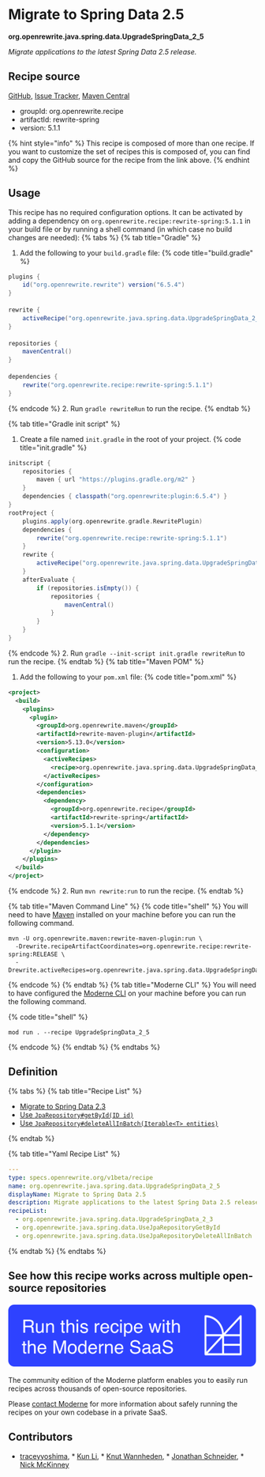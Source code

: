 # Migrate to Spring Data 2.5

**org.openrewrite.java.spring.data.UpgradeSpringData\_2\_5**

_Migrate applications to the latest Spring Data 2.5 release._

## Recipe source

[GitHub](https://github.com/openrewrite/rewrite-spring/blob/main/src/main/resources/META-INF/rewrite/spring-data-25.yml), [Issue Tracker](https://github.com/openrewrite/rewrite-spring/issues), [Maven Central](https://central.sonatype.com/artifact/org.openrewrite.recipe/rewrite-spring/5.1.1/jar)

* groupId: org.openrewrite.recipe
* artifactId: rewrite-spring
* version: 5.1.1

{% hint style="info" %}
This recipe is composed of more than one recipe. If you want to customize the set of recipes this is composed of, you can find and copy the GitHub source for the recipe from the link above.
{% endhint %}

## Usage

This recipe has no required configuration options. It can be activated by adding a dependency on `org.openrewrite.recipe:rewrite-spring:5.1.1` in your build file or by running a shell command (in which case no build changes are needed): 
{% tabs %}
{% tab title="Gradle" %}
1. Add the following to your `build.gradle` file:
{% code title="build.gradle" %}
```groovy
plugins {
    id("org.openrewrite.rewrite") version("6.5.4")
}

rewrite {
    activeRecipe("org.openrewrite.java.spring.data.UpgradeSpringData_2_5")
}

repositories {
    mavenCentral()
}

dependencies {
    rewrite("org.openrewrite.recipe:rewrite-spring:5.1.1")
}
```
{% endcode %}
2. Run `gradle rewriteRun` to run the recipe.
{% endtab %}

{% tab title="Gradle init script" %}
1. Create a file named `init.gradle` in the root of your project.
{% code title="init.gradle" %}
```groovy
initscript {
    repositories {
        maven { url "https://plugins.gradle.org/m2" }
    }
    dependencies { classpath("org.openrewrite:plugin:6.5.4") }
}
rootProject {
    plugins.apply(org.openrewrite.gradle.RewritePlugin)
    dependencies {
        rewrite("org.openrewrite.recipe:rewrite-spring:5.1.1")
    }
    rewrite {
        activeRecipe("org.openrewrite.java.spring.data.UpgradeSpringData_2_5")
    }
    afterEvaluate {
        if (repositories.isEmpty()) {
            repositories {
                mavenCentral()
            }
        }
    }
}
```
{% endcode %}
2. Run `gradle --init-script init.gradle rewriteRun` to run the recipe.
{% endtab %}
{% tab title="Maven POM" %}
1. Add the following to your `pom.xml` file:
{% code title="pom.xml" %}
```xml
<project>
  <build>
    <plugins>
      <plugin>
        <groupId>org.openrewrite.maven</groupId>
        <artifactId>rewrite-maven-plugin</artifactId>
        <version>5.13.0</version>
        <configuration>
          <activeRecipes>
            <recipe>org.openrewrite.java.spring.data.UpgradeSpringData_2_5</recipe>
          </activeRecipes>
        </configuration>
        <dependencies>
          <dependency>
            <groupId>org.openrewrite.recipe</groupId>
            <artifactId>rewrite-spring</artifactId>
            <version>5.1.1</version>
          </dependency>
        </dependencies>
      </plugin>
    </plugins>
  </build>
</project>
```
{% endcode %}
2. Run `mvn rewrite:run` to run the recipe.
{% endtab %}

{% tab title="Maven Command Line" %}
{% code title="shell" %}
You will need to have [Maven](https://maven.apache.org/download.cgi) installed on your machine before you can run the following command.

```shell
mvn -U org.openrewrite.maven:rewrite-maven-plugin:run \
  -Drewrite.recipeArtifactCoordinates=org.openrewrite.recipe:rewrite-spring:RELEASE \
  -Drewrite.activeRecipes=org.openrewrite.java.spring.data.UpgradeSpringData_2_5
```
{% endcode %}
{% endtab %}
{% tab title="Moderne CLI" %}
You will need to have configured the [Moderne CLI](https://docs.moderne.io/moderne-cli/cli-intro) on your machine before you can run the following command.

{% code title="shell" %}
```shell
mod run . --recipe UpgradeSpringData_2_5
```
{% endcode %}
{% endtab %}
{% endtabs %}

## Definition

{% tabs %}
{% tab title="Recipe List" %}
* [Migrate to Spring Data 2.3](../../../java/spring/data/upgradespringdata_2_3.md)
* [Use `JpaRepository#getById(ID id)`](../../../java/spring/data/usejparepositorygetbyid.md)
* [Use `JpaRepository#deleteAllInBatch(Iterable<T> entities)`](../../../java/spring/data/usejparepositorydeleteallinbatch.md)

{% endtab %}

{% tab title="Yaml Recipe List" %}
```yaml
---
type: specs.openrewrite.org/v1beta/recipe
name: org.openrewrite.java.spring.data.UpgradeSpringData_2_5
displayName: Migrate to Spring Data 2.5
description: Migrate applications to the latest Spring Data 2.5 release.
recipeList:
  - org.openrewrite.java.spring.data.UpgradeSpringData_2_3
  - org.openrewrite.java.spring.data.UseJpaRepositoryGetById
  - org.openrewrite.java.spring.data.UseJpaRepositoryDeleteAllInBatch

```
{% endtab %}
{% endtabs %}

## See how this recipe works across multiple open-source repositories

[![Moderne Link Image](/.gitbook/assets/ModerneRecipeButton.png)](https://app.moderne.io/recipes/org.openrewrite.java.spring.data.UpgradeSpringData_2_5)

The community edition of the Moderne platform enables you to easily run recipes across thousands of open-source repositories.

Please [contact Moderne](https://moderne.io/product) for more information about safely running the recipes on your own codebase in a private SaaS.

## Contributors
* [traceyyoshima](mailto:tracey.yoshima@gmail.com), * [Kun Li](mailto:kun@moderne.io), * [Knut Wannheden](mailto:knut@moderne.io), * [Jonathan Schneider](mailto:jkschneider@gmail.com), * [Nick McKinney](mailto:mckinneynichoals@gmail.com)

